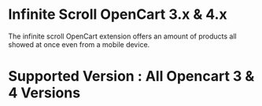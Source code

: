 # Infinite Scroll OpenCart 3.x & 4.x
The infinite scroll OpenCart extension offers an amount of products all showed at once even from a mobile device.

# Supported Version : All Opencart 3 & 4 Versions
